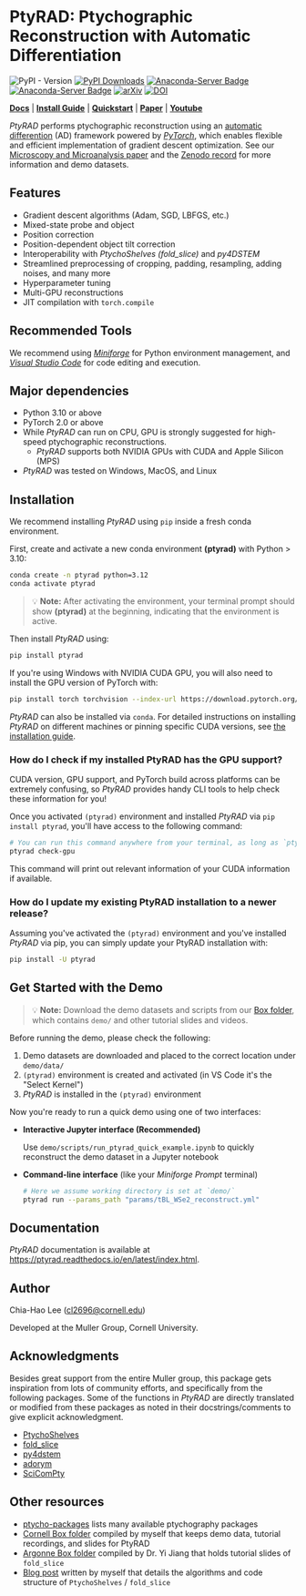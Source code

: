 # PtyRAD: Ptychographic Reconstruction with Automatic Differentiation
![PyPI - Version](https://img.shields.io/pypi/v/ptyrad)
[![PyPI Downloads](https://static.pepy.tech/badge/ptyrad)](https://pepy.tech/projects/ptyrad)
[![Anaconda-Server Badge](https://anaconda.org/conda-forge/ptyrad/badges/version.svg)](https://anaconda.org/conda-forge/ptyrad)
[![Anaconda-Server Badge](https://anaconda.org/conda-forge/ptyrad/badges/latest_release_date.svg)](https://anaconda.org/conda-forge/ptyrad)
[![arXiv](https://img.shields.io/badge/arXiv-2505.07814-b31b1b.svg)](https://arxiv.org/abs/2505.07814)
[![DOI](https://zenodo.org/badge/DOI/10.5281/zenodo.15392805.svg)](https://doi.org/10.5281/zenodo.15392805)

[**Docs**](https://ptyrad.readthedocs.io/en/latest/index.html)
| [**Install Guide**](https://ptyrad.readthedocs.io/en/latest/installation.html)
| [**Quickstart**](https://ptyrad.readthedocs.io/en/latest/quickstart.html)
| [**Paper**](https://arxiv.org/abs/2505.07814)
| [**Youtube**](https://www.youtube.com/@ptyrad_official)

*PtyRAD* performs ptychographic reconstruction using an [automatic differention](https://en.wikipedia.org/wiki/Automatic_differentiation) (AD) framework powered by [*PyTorch*](https://pytorch.org/), which enables flexible and efficient implementation of gradient descent optimization. See our [Microscopy and Microanalysis paper](https://academic.oup.com/mam/article/doi/10.1093/mam/ozaf070/8222545?utm_source=authortollfreelink&utm_campaign=mam&utm_medium=email&guestAccessKey=e9e13516-273a-4e46-bec4-7488e9001d7d) and the [Zenodo record](https://doi.org/10.5281/zenodo.15273176) for more information and demo datasets.

## Features
- Gradient descent algorithms (Adam, SGD, LBFGS, etc.)
- Mixed-state probe and object
- Position correction
- Position-dependent object tilt correction
- Interoperability with *PtychoShelves (fold_slice)* and *py4DSTEM*
- Streamlined preprocessing of cropping, padding, resampling, adding noises, and many more
- Hyperparameter tuning
- Multi-GPU reconstructions
- JIT compilation with `torch.compile`

## Recommended Tools
We recommend using [*Miniforge*](https://github.com/conda-forge/miniforge) for Python environment management, and  
[*Visual Studio Code*](https://code.visualstudio.com/Download) for code editing and execution.

## Major dependencies

* Python 3.10 or above
* PyTorch 2.0 or above
* While *PtyRAD* can run on CPU, GPU is strongly suggested for high-speed ptychographic reconstructions. 
    - *PtyRAD* supports both NVIDIA GPUs with CUDA and Apple Silicon (MPS)
* *PtyRAD* was tested on Windows, MacOS, and Linux

## Installation



We recommend installing *PtyRAD* using `pip` inside a fresh conda environment.

First, create and activate a new conda environment **(ptyrad)** with Python > 3.10:
```sh
conda create -n ptyrad python=3.12
conda activate ptyrad
```
> 💡 **Note:** After activating the environment, your terminal prompt should show **(ptyrad)** at the beginning, indicating that the environment is active.

Then install *PtyRAD* using:
```sh
pip install ptyrad
```

If you're using Windows with NVIDIA CUDA GPU, you will also need to install the GPU version of PyTorch with:
```sh
pip install torch torchvision --index-url https://download.pytorch.org/whl/cu118 --force-reinstall
```

*PtyRAD* can also be installed via `conda`. For detailed instructions on installing *PtyRAD* on different machines or pinning specific CUDA versions, see [the installation guide](https://ptyrad.readthedocs.io/en/latest/installation.html).



### How do I check if my installed PtyRAD has the GPU support?
CUDA version, GPU support, and PyTorch build across platforms can be extremely confusing, so *PtyRAD* provides handy CLI tools to help check these information for you!

Once you activated `(ptyrad)` environment and installed *PtyRAD* via `pip install ptyrad`, you'll have access to the following command:

```bash
# You can run this command anywhere from your terminal, as long as `ptyrad` is installed in the environment
ptyrad check-gpu
```

This command will print out relevant information of your CUDA information if available.

### How do I update my existing PtyRAD installation to a newer release?
Assuming you've activated the `(ptyrad)` environment and you've installed *PtyRAD* via pip, you can simply update your PtyRAD installation with:

```bash
pip install -U ptyrad
```

## Get Started with the Demo

> 💡 **Note:** Download the demo datasets and scripts from our [Box folder](https://cornell.box.com/s/n5balzf88jixescp9l15ojx7di4xn1uo), which contains `demo/` and other tutorial slides and videos.

Before running the demo, please check the following:
1. Demo datasets are downloaded and placed to the correct location under `demo/data/`
2. `(ptyrad)` environment is created and activated (in VS Code it's the "Select Kernel")
3. *PtyRAD* is installed in the `(ptyrad)` environment
   
Now you're ready to run a quick demo using one of two interfaces:

- **Interactive Jupyter interface (Recommended)**
 
    Use `demo/scripts/run_ptyrad_quick_example.ipynb` to quickly reconstruct the demo dataset in a Jupyter notebook

- **Command-line interface** (like your *Miniforge Prompt* terminal)
    ```bash
    # Here we assume working directory is set at `demo/`
    ptyrad run --params_path "params/tBL_WSe2_reconstruct.yml"
    ```

## Documentation
*PtyRAD* documentation is available at https://ptyrad.readthedocs.io/en/latest/index.html.

## Author

Chia-Hao Lee (cl2696@cornell.edu)

Developed at the Muller Group, Cornell University.

## Acknowledgments

Besides great support from the entire Muller group, this package gets inspiration from lots of community efforts, and specifically from the following packages. Some of the functions in *PtyRAD* are directly translated or modified from these packages as noted in their docstrings/comments to give explicit acknowledgment.
* [PtychoShelves](https://journals.iucr.org/j/issues/2020/02/00/zy5001/index.html)
* [fold_slice](https://github.com/yijiang1/fold_slice)
* [py4dstem](https://github.com/py4dstem/py4DSTEM)
* [adorym](https://github.com/mdw771/adorym)
* [SciComPty](https://www.mdpi.com/2410-3896/6/4/36)

## Other resources

* [ptycho-packages](https://github.com/chiahao3/ptycho-packages) lists many available ptychography packages
* [Cornell Box folder](https://cornell.box.com/s/n5balzf88jixescp9l15ojx7di4xn1uo) compiled by myself that keeps demo data, tutorial recordings, and slides for PtyRAD
* [Argonne Box folder](https://anl.box.com/s/f7lk410lf62rnia70fztd5l7n567btyv) compiled by Dr. Yi Jiang that holds tutorial slides of `fold_slice`
* [Blog post](https://chiahao-blog.super.site/posts/theory-algorithm-and-code-structure-of-ptychoshelves) written by myself that details the algorithms and code structure of `PtychoShelves` / `fold_slice`